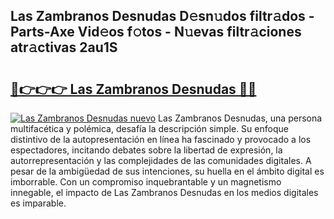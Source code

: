 ## Las Zambranos Desnudas D𝚎sn𝚞dos filtr𝚊dos - Parts-Axe Vid𝚎os f𝚘tos - N𝚞evas filtr𝚊ciones atr𝚊ctivas 2au1S

# <h2><a href="http://mb6hd5.tromn.icu/?c=Las+Zambranos+Desnudas">🔗👉👉👉 Las Zambranos Desnudas 🔗🔗</a></h2>

[![Las Zambranos Desnudas nuevo](https://i.imgur.com/pEAQMta.gif)](http://mb6hd5.tromn.icu/?c=Las+Zambranos+Desnudas)
Las Zambranos Desnudas, una persona multifacética y polémica, desafía la descripción simple. Su enfoque distintivo de la autopresentación en línea ha fascinado y provocado a los espectadores, incitando debates sobre la libertad de expresión, la autorrepresentación y las complejidades de las comunidades digitales. A pesar de la ambigüedad de sus intenciones, su huella en el ámbito digital es imborrable. Con un compromiso inquebrantable y un magnetismo innegable, el impacto de Las Zambranos Desnudas en los medios digitales es imparable.
